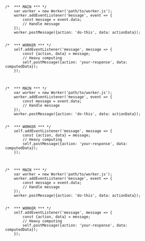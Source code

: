 <!-- .slide: data-background="#fff"-->

<pre class="language-js fragment current-visible code-with-highlight" data-fragment-index="0">
<code>
/*  *** MAIN *** */
    var worker = new Worker('path/to/worker.js');
    worker.addEventListener('message', event => {
        const message = event.data;
        // Handle message
    });
    worker.postMessage({action: 'do-this', data: actionData});


/*  *** WORKER *** */
    self.addEventListener('message', message => {
        const {action, data} = message;
        // Heavy computing
        self.postMessage({action: 'your-response', data: computedData});
    });
</code>
</pre>

<pre class="language-js fragment current-visible code-with-highlight" data-line="9, 14" data-fragment-index ="1">
<code>
/*  *** MAIN *** */
    var worker = new Worker('path/to/worker.js');
    worker.addEventListener('message', event => {
        const message = event.data;
        // Handle message
    });
    worker.postMessage({action: 'do-this', data: actionData});


/*  *** WORKER *** */
    self.addEventListener('message', message => {
        const {action, data} = message;
        // Heavy computing
        self.postMessage({action: 'your-response', data: computedData});
    });
</code>
</pre>


<pre class="language-js fragment current-visible code-with-highlight" data-line="6, 16" data-fragment-index ="2">
<code>
/*  *** MAIN *** */
    var worker = new Worker('path/to/worker.js');
    worker.addEventListener('message', event => {
        const message = event.data;
        // Handle message
    });
    worker.postMessage({action: 'do-this', data: actionData});


/*  *** WORKER *** */
    self.addEventListener('message', message => {
        const {action, data} = message;
        // Heavy computing
        self.postMessage({action: 'your-response', data: computedData});
    });
</code>
</pre>